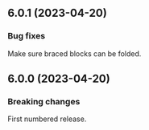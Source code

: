 ## 6.0.1 (2023-04-20)

### Bug fixes

Make sure braced blocks can be folded.

## 6.0.0 (2023-04-20)

### Breaking changes

First numbered release.

